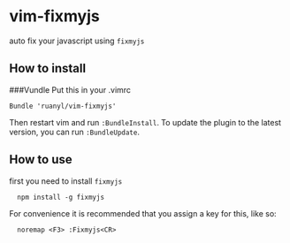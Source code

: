 vim-fixmyjs
===========

auto fix your javascript using `fixmyjs`

How to install
-----------------------
###Vundle
Put this in your .vimrc

```vim
Bundle 'ruanyl/vim-fixmyjs'
```

Then restart vim and run `:BundleInstall`.
To update the plugin to the latest version, you can run `:BundleUpdate`.

How to use
----------

first you need to install `fixmyjs`


      npm install -g fixmyjs


For convenience it is recommended that you assign a key for this, like so:


      noremap <F3> :Fixmyjs<CR>

